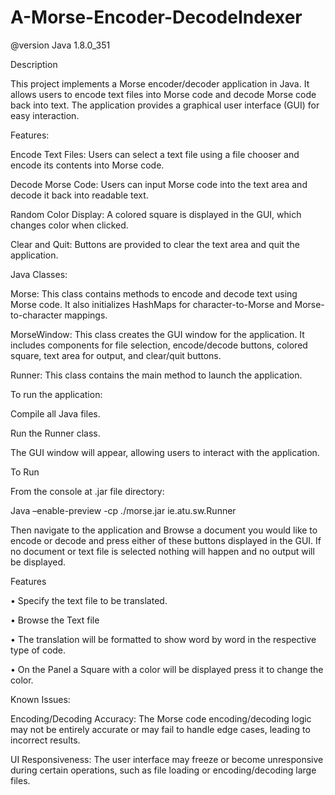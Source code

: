 # A-Morse-Encoder-DecodeIndexer

@version Java 1.8.0_351

Description

This project implements a Morse encoder/decoder application in Java. It allows users to encode text files into Morse code and decode Morse code back into text. The application provides a graphical user interface (GUI) for easy interaction.

Features:

Encode Text Files: Users can select a text file using a file chooser and encode its contents into Morse code.

Decode Morse Code: Users can input Morse code into the text area and decode it back into readable text.

Random Color Display: A colored square is displayed in the GUI, which changes color when clicked.

Clear and Quit: Buttons are provided to clear the text area and quit the application.

Java Classes:

Morse: This class contains methods to encode and decode text using Morse code. It also initializes HashMaps for character-to-Morse and Morse-to-character mappings.

MorseWindow: This class creates the GUI window for the application. It includes components for file selection, encode/decode buttons, colored square, text area for output, and clear/quit buttons.

Runner: This class contains the main method to launch the application.


To run the application:

Compile all Java files.

Run the Runner class.

The GUI window will appear, allowing users to interact with the application.

To Run

From the console at .jar file directory:

Java –enable-preview -cp ./morse.jar ie.atu.sw.Runner

Then navigate to the application and Browse a document you would like to encode or decode and press either of these buttons displayed in the GUI. If no document or text file is selected nothing will happen and no output will be displayed. 

Features

•	Specify the text file to be translated.

• Browse the Text file

•	The translation will be formatted to show word by word in the respective type of code.

•	On the Panel a Square with a color will be displayed press it to change the color.

Known Issues:

Encoding/Decoding Accuracy: The Morse code encoding/decoding logic may not be entirely accurate or may fail to handle edge cases, leading to incorrect results.

UI Responsiveness: The user interface may freeze or become unresponsive during certain operations, such as file loading or encoding/decoding large files.


